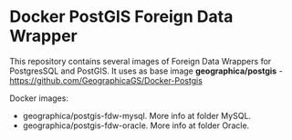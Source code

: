 # Docker PostGIS Foreign Data Wrapper

This repository contains several images of Foreign Data Wrappers for PostgresSQL and PostGIS. It uses as base image **geographica/postgis** - https://github.com/GeographicaGS/Docker-Postgis

Docker images:

- geographica/postgis-fdw-mysql. More info at folder MySQL.
- geographica/postgis-fdw-oracle. More info at folder Oracle.
